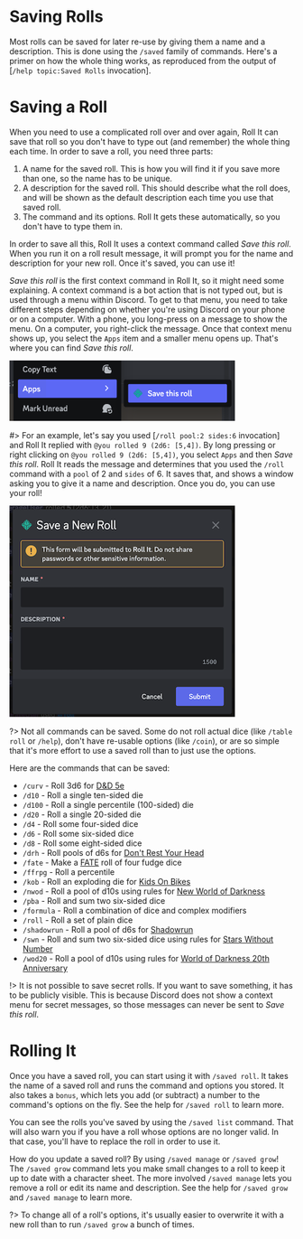 # Saving Rolls

Most rolls can be saved for later re-use by giving them a name and a description. This is done using the `/saved` family of commands. Here's a primer on how the whole thing works, as reproduced from the output of [`/help topic:Saved Rolls` invocation].

# Saving a Roll

When you need to use a complicated roll over and over again, Roll It can save that roll so you don't have to type out (and remember) the whole thing each time. In order to save a roll, you need three parts:

1. A name for the saved roll. This is how you will find it if you save more than one, so the name has to be unique.
2. A description for the saved roll. This should describe what the roll does, and will be shown as the default description each time you use that saved roll.
3. The command and its options. Roll It gets these automatically, so you don't have to type them in.

In order to save all this, Roll It uses a context command called *Save this roll*. When you run it on a roll result message, it will prompt you for the name and description for your new roll. Once it's saved, you can use it!

_Save this roll_ is the first context command in Roll It, so it might need some explaining. A context command is a bot action that is not typed out, but is used through a menu within Discord. To get to that menu, you need to take different steps depending on whether you're using Discord on your phone or on a computer. With a phone, you long-press on a message to show the menu. On a computer, you right-click the message. Once that context menu shows up, you select the `Apps` item and a smaller menu opens up. That's where you can find _Save this roll_.

![Discord message context menu showing the Apps submenu highlighted, and the Save this roll option highlighted](../_images/examples/save-this-roll.png)

#> For an example, let's say you used [`/roll pool:2 sides:6` invocation] and Roll It replied with `@you rolled 9 (2d6: [5,4])`. By long pressing or right clicking on `@you rolled 9 (2d6: [5,4])`, you select `Apps` and then _Save this roll_. Roll It reads the message and determines that you used the `/roll` command with a `pool` of 2 and `sides` of 6. It saves that, and shows a window asking you to give it a name and description. Once you do, you can use your roll!

![Discord showing a modal window where the name and description can be entered for a new saved roll](../_images/examples/save-this-roll-result.png)

?> Not all commands can be saved. Some do not roll actual dice (like `/table roll` or `/help`), don't have re-usable options (like `/coin`), or are so simple that it's more effort to use a saved roll than to just use the options.

Here are the commands that can be saved:
* `/curv` - Roll 3d6 for [D&D 5e](/systems/dnd5e)
* `/d10` - Roll a single ten-sided die
* `/d100` - Roll a single percentile (100-sided) die
* `/d20` - Roll a single 20-sided die
* `/d4` - Roll some four-sided dice
* `/d6` - Roll some six-sided dice
* `/d8` - Roll some eight-sided dice
* `/drh` - Roll pools of d6s for [Don't Rest Your Head](/systems/drh)
* `/fate` - Make a [FATE](/systems/fate) roll of four fudge dice
* `/ffrpg` - Roll a percentile
* `/kob` - Roll an exploding die for [Kids On Bikes](/systems/kob)
* `/nwod` - Roll a pool of d10s using rules for [New World of Darkness](/systems/nwod)
* `/pba` - Roll and sum two six-sided dice
* `/formula` - Roll a combination of dice and complex modifiers
* `/roll` - Roll a set of plain dice
* `/shadowrun` - Roll a pool of d6s for [Shadowrun](/systems/shadowrun)
* `/swn` - Roll and sum two six-sided dice using rules for [Stars Without Number](/systems/swn)
* `/wod20` - Roll a pool of d10s using rules for [World of Darkness 20th Anniversary](/systems/wod20)

!> It is not possible to save secret rolls. If you want to save something, it has to be publicly visible. This is because Discord does not show a context menu for secret messages, so those messages can never be sent to *Save this roll*.

# Rolling It

Once you have a saved roll, you can start using it with `/saved roll`. It takes the name of a saved roll and runs the command and options you stored. It also takes a `bonus`, which lets you add (or subtract) a number to the command's options on the fly. See the help for `/saved roll` to learn more.

You can see the rolls you've saved by using the `/saved list` command. That will also warn you if you have a roll whose options are no longer valid. In that case, you'll have to replace the roll in order to use it.

How do you update a saved roll? By using `/saved manage` or `/saved grow`! The `/saved grow` command lets you make small changes to a roll to keep it up to date with a character sheet. The more involved `/saved manage` lets you remove a roll or edit its name and description. See the help for `/saved grow` and `/saved manage` to learn more.

?> To change all of a roll's options, it's usually easier to overwrite it with a new roll than to run `/saved grow` a bunch of times.

